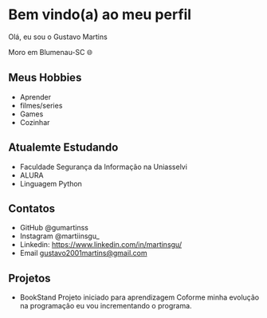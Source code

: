 # Bem vindo(a) ao meu perfil

Olá, eu sou o Gustavo Martins 

Moro em Blumenau-SC 🌐
## Meus Hobbies

- Aprender
- filmes/series
- Games
- Cozinhar

## Atualemte Estudando 

- Faculdade Segurança da Informação na Uniasselvi
- ALURA
- Linguagem Python

## Contatos

- GitHub @gumartinss
- Instagram @martiinsgu_
- Linkedin: https://www.linkedin.com/in/martinsgu/
- Email gustavo2001martins@gmail.com

## Projetos

- BookStand
  Projeto iniciado para aprendizagem Coforme minha evolução na programação eu vou incrementando o programa.
